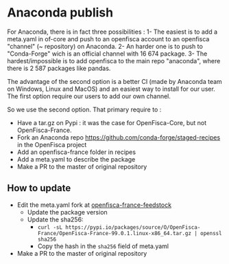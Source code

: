 # Anaconda publish

For Anaconda, there is in fact three possibilities :
1- The easiest is to add a meta.yaml in of-core and push to an openfisca account to an openfisca "channel" (~ repository) on Anaconda.
2- An harder one is to push to "Conda-Forge" wich is an official channel with 16 674 package.
3- The hardest/impossible is to add openfisca to the main repo "anaconda", where there is 2 587 packages like pandas.

The advantage of the second option is a better CI (made by Anaconda team on Windows, Linux and MacOS) and an easiest way to install for our user. The first option require our users to add our own channel.

So we use the second option.
That primary require to :
- Have a tar.gz on Pypi : it was the case for OpenFisca-Core, but not OpenFisca-France.
- Fork an Anaconda repo https://github.com/conda-forge/staged-recipes in the OpenFisca project
- Add an openfisca-france folder in recipes
- Add a meta.yaml to describe the package
- Make a PR to the master of original repository

## How to update
- Edit the meta.yaml fork at [openfisca-france-feedstock](https://github.com/openfisca/openfisca-france-feedstock)
  - Update the package version
  - Update the sha256:
    - `curl -sL https://pypi.io/packages/source/O/OpenFisca-France/OpenFisca-France-99.0.1.linux-x86_64.tar.gz | openssl sha256`
    - Copy the hash in the `sha256` field of meta.yaml
- Make a PR to the master of original repository
